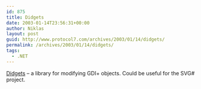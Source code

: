 ```yaml
---
id: 875
title: Didgets
date: 2003-01-14T23:56:31+00:00
author: Niklas
layout: post
guid: http://www.protocol7.com/archives/2003/01/14/didgets/
permalink: /archives/2003/01/14/didgets/
tags:
  - .NET
---
```

<div class='microid-b51850bb54b4573a3feca844d3ae19d658cf087c'>
  <p>
    <a href="http://www.plazaconsulting.com/didgets/">Didgets</a> &#8211; a library for modifying GDI+ objects. Could be useful for the SVG# project.
  </p>
</div>